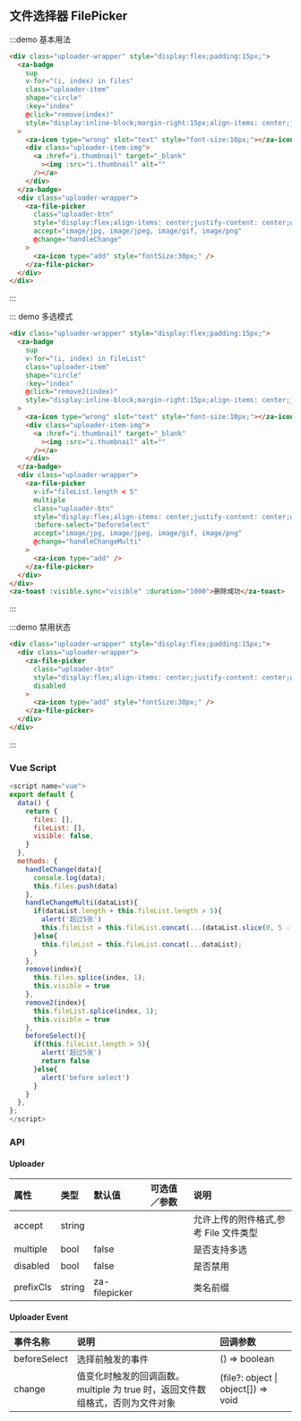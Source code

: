 ## 文件选择器 FilePicker

:::demo 基本用法

```html
<div class="uploader-wrapper" style="display:flex;padding:15px;">
  <za-badge
    sup
    v-for="(i, index) in files"
    class="uploader-item"
    shape="circle"
    :key="index"
    @click="remove(index)"
    style="display:inline-block;margin-right:15px;align-items: center;justify-content: center;width:74px;height:74px;border:2px solid #ddd;"
  >
    <za-icon type="wrong" slot="text" style="font-size:10px;"></za-icon>
    <div class="uploader-item-img">
      <a :href="i.thumbnail" target="_blank"
        ><img :src="i.thumbnail" alt=""
      /></a>
    </div>
  </za-badge>
  <div class="uploader-wrapper">
    <za-file-picker
      class="uploader-btn"
      style="display:flex;align-items: center;justify-content: center;width:74px;height:74px;border:2px dashed #ddd;"
      accept="image/jpg, image/jpeg, image/gif, image/png"
      @change="handleChange"
    >
      <za-icon type="add" style="fontSize:30px;" />
    </za-file-picker>
  </div>
</div>
```

:::

::: demo 多选模式

```html
<div class="uploader-wrapper" style="display:flex;padding:15px;">
  <za-badge
    sup
    v-for="(i, index) in fileList"
    class="uploader-item"
    shape="circle"
    :key="index"
    @click="remove2(index)"
    style="display:inline-block;margin-right:15px;align-items: center;justify-content: center;width:74px;height:74px;border:2px solid #ddd;"
  >
    <za-icon type="wrong" slot="text" style="font-size:10px;"></za-icon>
    <div class="uploader-item-img">
      <a :href="i.thumbnail" target="_blank"
        ><img :src="i.thumbnail" alt=""
      /></a>
    </div>
  </za-badge>
  <div class="uploader-wrapper">
    <za-file-picker
      v-if="fileList.length < 5"
      multiple
      class="uploader-btn"
      style="display:flex;align-items: center;justify-content: center;width:74px;height:74px;border:2px dashed #ddd;"
      :before-select="beforeSelect"
      accept="image/jpg, image/jpeg, image/gif, image/png"
      @change="handleChangeMulti"
    >
      <za-icon type="add" />
    </za-file-picker>
  </div>
</div>
<za-toast :visible.sync="visible" :duration="1000">删除成功</za-toast>
```

:::

:::demo 禁用状态

```html
<div class="uploader-wrapper" style="display:flex;padding:15px;">
  <div class="uploader-wrapper">
    <za-file-picker
      class="uploader-btn"
      style="display:flex;align-items: center;justify-content: center;width:74px;height:74px;border:2px dashed #ddd;"
      disabled
    >
      <za-icon type="add" style="fontSize:30px;" />
    </za-file-picker>
  </div>
</div>
```

:::

### Vue Script

```javascript
<script name="vue">
export default {
  data() {
    return {
      files: [],
      fileList: [],
      visible: false,
    }
  },
  methods: {
    handleChange(data){
      console.log(data);
      this.files.push(data)
    },
    handleChangeMulti(dataList){
      if(dataList.length + this.fileList.length > 5){
        alert('超过5张')
        this.fileList = this.fileList.concat(...(dataList.slice(0, 5 - this.fileList.length)));
      }else{
        this.fileList = this.fileList.concat(...dataList);
      }
    },
    remove(index){
      this.files.splice(index, 1);
      this.visible = true
    },
    remove2(index){
      this.fileList.splice(index, 1);
      this.visible = true
    },
    beforeSelect(){
      if(this.fileList.length > 5){
        alert('超过5张')
        return false
      }else{
        alert('before select')
      }
    }
  },
};
</script>
```

### API

#### Uploader

| 属性      | 类型   | 默认值        | 可选值／参数 | 说明                                  |
| :-------- | :----- | :------------ | :----------- | :------------------------------------ |
| accept    | string |               |              | 允许上传的附件格式,参考 File 文件类型 |
| multiple  | bool   | false         |              | 是否支持多选                          |
| disabled  | bool   | false         |              | 是否禁用                              |
| prefixCls | string | za-filepicker |              | 类名前缀                              |

#### Uploader Event

| 事件名称     | 说明                                                                          | 回调参数                            |
| :----------- | :---------------------------------------------------------------------------- | :---------------------------------- |
| beforeSelect | 选择前触发的事件                                                              | () => boolean                       |
| change       | 值变化时触发的回调函数。multiple 为 true 时，返回文件数组格式，否则为文件对象 | (file?: object \| object[]) => void |
